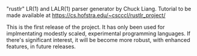 "rustlr" LR(1) and LALR(1) parser generator by Chuck Liang.
Tutorial to be made available at https://cs.hofstra.edu/~cscccl/rustlr_project/

This is the first release of the project.  It has only been used for
implmentating modestly scaled, experimental programming languages.  If
there's significant interest, it will be become more robust, with
enhanced features, in future releases.
